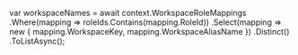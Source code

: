 var workspaceNames = await context.WorkspaceRoleMappings
    .Where(mapping => roleIds.Contains(mapping.RoleId))
    .Select(mapping => new 
    { 
        mapping.WorkspaceKey, 
        mapping.WorkspaceAliasName 
    })
    .Distinct()
    .ToListAsync();